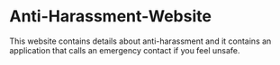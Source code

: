 # Anti-Harassment-Website
This website contains details about anti-harassment and it contains an application that calls an emergency contact if you feel unsafe.

